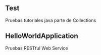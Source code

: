Test
-------

Pruebas tutoriales java parte de Collections

HelloWorldApplication
-------------------------

Pruebas RESTful Web Service